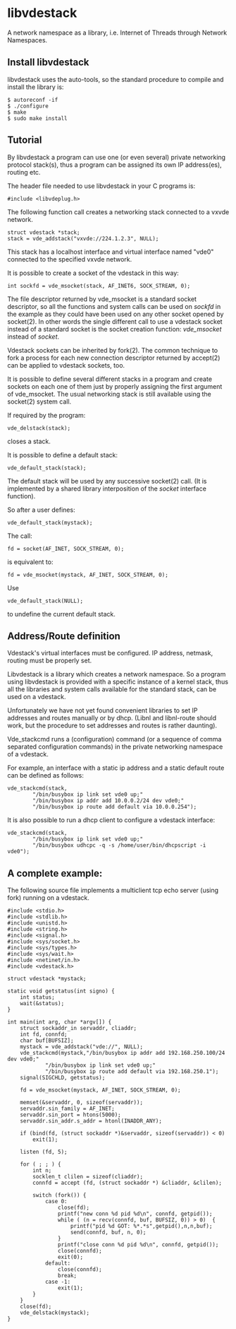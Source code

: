 # libvdestack

A network namespace as a library, i.e.
Internet of Threads through Network Namespaces.

## Install libvdestack

libvdestack uses the auto-tools, so the standard procedure to compile and install the library is:
```
$ autoreconf -if
$ ./configure
$ make
$ sudo make install
```

## Tutorial

By libvdestack a program can use  one  (or  even  several)
private  networking  protocol  stack(s), thus a program can be assigned
its own IP address(es), routing etc.

The header file needed to use libvdestack in your C programs is:
```
#include <libvdeplug.h>
```

The following function call creates a networking stack connected to a vxvde network.
```
struct vdestack *stack;
stack = vde_addstack("vxvde://224.1.2.3", NULL);
```

This stack has a localhost interface and virtual interface named "vde0" connected to the specified
vxvde network.

It is possible to create a socket of the vdestack in this way:
```
int sockfd = vde_msocket(stack, AF_INET6, SOCK_STREAM, 0);
```

The file descriptor returned by vde\_msocket is a standard socket descriptor, so all the functions
and system calls can be used on *sockfd* in the example as they could have been used on any other socket
opened by socket(2). In other words the single different call to use a vdestack socket instead
of a standard socket is the socket creation function: *vde_msocket* instead of *socket*.

Vdestack sockets can be inherited by fork(2). The common technique to fork a process for each
new connection descriptor returned by accept(2) can be applied to vdestack sockets, too.

It is possible to define several different stacks in a program and create sockets on each one of them
just by properly assigning the first argument of vde\_msocket. The usual networking stack is still
available using the socket(2) system call.

If required by the program:
```
vde_delstack(stack);
```
closes a stack.

It is possible to define a default stack:
```
vde_default_stack(stack);
```
The default stack will be used by any successive socket(2) call. (It is implemented by a shared library
		interposition of the *socket* interface function).

So after a user defines:
```
vde_default_stack(mystack);
```
The call:
```
fd = socket(AF_INET, SOCK_STREAM, 0);
```
is equivalent to:
```
fd = vde_msocket(mystack, AF_INET, SOCK_STREAM, 0);
```

Use
```
vde_default_stack(NULL);
```
to undefine the current default stack.

## Address/Route definition

Vdestack's virtual interfaces must be configured. IP address, netmask, routing must be properly set.

Libvdestack is a library which creates a network namespace. So a program using libvdestack is provided
with a specific instance of a kernel stack, thus all the libraries and system calls available for
the standard stack, can be used on a vdestack.

Unfortunately we have not yet found convenient libraries to set IP addresses and routes manually or by dhcp.
(Libnl and libnl-route should work, but the procedure to set addresses and routes is rather daunting).

Vde\_stackcmd runs a (configuration) command (or a sequence of comma separated configuration commands) in the
private networking namespace of a vdestack.

For example, an interface with a static ip address and a static default route can be defined as follows:
```
vde_stackcmd(stack,
        "/bin/busybox ip link set vde0 up;"
        "/bin/busybox ip addr add 10.0.0.2/24 dev vde0;"
        "/bin/busybox ip route add default via 10.0.0.254");
```

It is also possible to run a dhcp client to configure a vdestack interface:
```
vde_stackcmd(stack,
        "/bin/busybox ip link set vde0 up;"
        "/bin/busybox udhcpc -q -s /home/user/bin/dhcpscript -i vde0");
```

## A complete example:

The following source file implements a multiclient tcp echo server (using fork) running on a vdestack.
```
#include <stdio.h>
#include <stdlib.h>
#include <unistd.h>
#include <string.h>
#include <signal.h>
#include <sys/socket.h>
#include <sys/types.h>
#include <sys/wait.h>
#include <netinet/in.h>
#include <vdestack.h>

struct vdestack *mystack;

static void getstatus(int signo) {
    int status;
    wait(&status);
}

int main(int arg, char *argv[]) {
    struct sockaddr_in servaddr, cliaddr;
    int fd, connfd;
    char buf[BUFSIZ];
    mystack = vde_addstack("vde://", NULL);
    vde_stackcmd(mystack,"/bin/busybox ip addr add 192.168.250.100/24 dev vde0;"
            "/bin/busybox ip link set vde0 up;"
            "/bin/busybox ip route add default via 192.168.250.1");
    signal(SIGCHLD, getstatus);

    fd = vde_msocket(mystack, AF_INET, SOCK_STREAM, 0);

    memset(&servaddr, 0, sizeof(servaddr));
    servaddr.sin_family = AF_INET;
    servaddr.sin_port = htons(5000);
    servaddr.sin_addr.s_addr = htonl(INADDR_ANY);

    if (bind(fd, (struct sockaddr *)&servaddr, sizeof(servaddr)) < 0)
        exit(1);

    listen (fd, 5);

    for ( ; ; ) {
        int n;
        socklen_t clilen = sizeof(cliaddr);
        connfd = accept (fd, (struct sockaddr *) &cliaddr, &clilen);

        switch (fork()) {
            case 0:
                close(fd);
                printf("new conn %d pid %d\n", connfd, getpid());
                while ( (n = recv(connfd, buf, BUFSIZ, 0)) > 0)  {
                    printf("pid %d GOT: %*.*s",getpid(),n,n,buf);
                    send(connfd, buf, n, 0);
                }
                printf("close conn %d pid %d\n", connfd, getpid());
                close(connfd);
                exit(0);
            default:
                close(connfd);
                break;
            case -1:
                exit(1);
        }
    }
    close(fd);
    vde_delstack(mystack);
}
```
